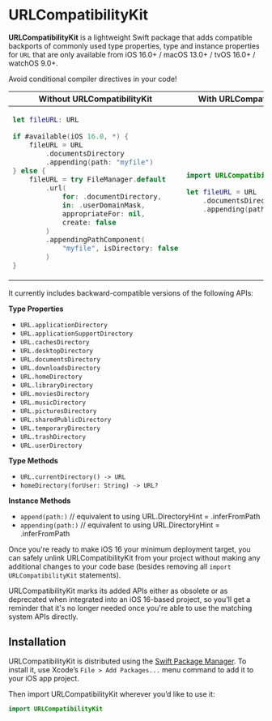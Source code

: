 # URLCompatibilityKit

**URLCompatibilityKit** is a lightweight Swift package that adds compatible backports of commonly used type properties, type and instance properties for `URL` that are only available from iOS 16.0+ / macOS 13.0+ / tvOS 16.0+ / watchOS 9.0+.

Avoid conditional compiler directives in your code!

<table>
<thead>
  <tr>
    <th>Without URLCompatibilityKit</th>
    <th>With URLCompatibilityKit</th>
  </tr>
</thead>
<tbody>
<tr>
<td>

```swift
let fileURL: URL

if #available(iOS 16.0, *) {
    fileURL = URL
        .documentsDirectory
        .appending(path: "myfile")
} else {
    fileURL = try FileManager.default
        .url(
            for: .documentDirectory,
            in: .userDomainMask,
            appropriateFor: nil,
            create: false
        )
        .appendingPathComponent(
            "myfile", isDirectory: false
        )
}
```

</td>
<td>

```swift
import URLCompatibilityKit

let fileURL = URL
    .documentsDirectory
    .appending(path: "myfile")
```

</td>
</tr>
</tbody>
</table>

It currently includes backward-compatible versions of the following APIs:

**Type Properties**

- `URL.applicationDirectory`
- `URL.applicationSupportDirectory`
- `URL.cachesDirectory`
- `URL.desktopDirectory`
- `URL.documentsDirectory`
- `URL.downloadsDirectory`
- `URL.homeDirectory`
- `URL.libraryDirectory`
- `URL.moviesDirectory`
- `URL.musicDirectory`
- `URL.picturesDirectory`
- `URL.sharedPublicDirectory`
- `URL.temporaryDirectory`
- `URL.trashDirectory`
- `URL.userDirectory`

**Type Methods**

- `URL.currentDirectory() -> URL`
- `homeDirectory(forUser: String) -> URL?`

**Instance Methods**
- `append(path:)` //  equivalent to using URL.DirectoryHint = .inferFromPath
- `appending(path:)` //  equivalent to using URL.DirectoryHint = .inferFromPath


Once you're ready to make iOS 16 your minimum deployment target, you can safely unlink URLCompatibilityKit from your project without making any additional changes to your code base (besides removing all `import URLCompatibilityKit` statements).

URLCompatibilityKit marks its added APIs either as obsolete or as deprecated when integrated into an iOS 16-based project, so you'll get a reminder that it's no longer needed once you're able to use the matching system APIs directly.

## Installation

URLCompatibilityKit is distributed using the [Swift Package Manager](https://swift.org/package-manager). To install it, use Xcode’s `File > Add Packages...` menu command to add it to your iOS app project.

Then import URLCompatibilityKit wherever you’d like to use it:

```swift
import URLCompatibilityKit
```
